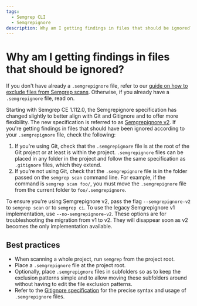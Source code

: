 ```yaml
---
tags:
  - Semgrep CLI
  - Semgrepignore
description: Why am I getting findings in files that should be ignored?
---
```


# Why am I getting findings in files that should be ignored?

If you don't have already a `.semgrepignore` file, refer to our
[guide on how to exclude files from Semgrep
scans](/docs/ignoring-files-folders-code). Otherwise, if
you already have a `.semgrepignore` file, read on.

Starting with Semgrep CE 1.112.0, the Semgrepignore specification has
changed slightly to better align with Git and Gitignore and to offer
more flexibility.
The new specification is referred to as
[Semgrepignore v2](/docs/semgrepignore-v2-reference).
If you're getting findings in files that should have been
ignored according to your `.semgrepignore` file, check the
following:

1. If you're using Git, check that the `.semgrepignore` file is at the
   root of the Git project or at least is within the project.
   `.semgrepignore` files can be placed in any folder in the project
   and follow the same specification as `.gitignore` files,
   which they extend.
2. If you're not using Git, check that the `.semgrepignore` file
   is in the folder passed on the `semgrep scan` command line.
   For example, if the command is `semgrep scan foo/`, you must move
   the `.semgrepignore` file from the current folder
   to `foo/.semgrepignore`.

To ensure you're using Semgrepignore v2, pass the flag
`--semgrepignore-v2` to `semgrep scan` or to `semgrep
ci`. To use the legacy Semgrepignore v1 implementation, use
`--no-semgrepignore-v2`. These options are for troubleshooting the
migration from v1 to v2. They will disappear soon as v2 becomes the
only implementation available.

## Best practices

* When scanning a whole project, run `semgrep` from the project root.
* Place a `.semgrepignore` file at the project root.
* Optionally, place `.semgrepignore` files in subfolders so as to keep the
  exclusion patterns simple and to allow moving these subfolders
  around without having to edit the file exclusion patterns.
* Refer to the [Gitignore
  specification](https://git-scm.com/docs/gitignore)
  for the precise syntax and usage of `.semgrepignore` files.
